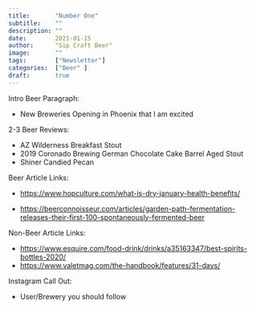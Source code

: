 ```yaml
---
title:       "Number One"
subtitle:    ""
description: ""
date:        2021-01-15
author:      "Sip Craft Beer"
image:       ""
tags:        ["Newsletter"]
categories:  ["Beer" ]
draft:       true
---
```


Intro Beer Paragraph:
- New Breweries Opening in Phoenix that I am excited


2-3 Beer Reviews:
- AZ Wilderness Breakfast Stout
- 2019 Coronado Brewing German Chocolate Cake Barrel Aged Stout
- Shiner Candied Pecan  

Beer Article Links:
- https://www.hopculture.com/what-is-dry-january-health-benefits/

- https://beerconnoisseur.com/articles/garden-path-fermentation-releases-their-first-100-spontaneously-fermented-beer

Non-Beer Article Links:
- https://www.esquire.com/food-drink/drinks/a35163347/best-spirits-bottles-2020/
- https://www.valetmag.com/the-handbook/features/31-days/


Instagram Call Out:
- User/Brewery you should follow